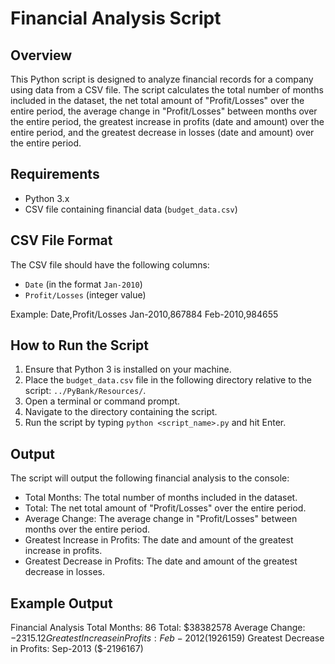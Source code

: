 # Financial Analysis Script

## Overview
This Python script is designed to analyze financial records for a company using data from a CSV file. The script calculates the total number of months included in the dataset, the net total amount of "Profit/Losses" over the entire period, the average change in "Profit/Losses" between months over the entire period, the greatest increase in profits (date and amount) over the entire period, and the greatest decrease in losses (date and amount) over the entire period.

## Requirements
- Python 3.x
- CSV file containing financial data (`budget_data.csv`)

## CSV File Format
The CSV file should have the following columns:
- `Date` (in the format `Jan-2010`)
- `Profit/Losses` (integer value)

Example:
Date,Profit/Losses
Jan-2010,867884
Feb-2010,984655

## How to Run the Script
1. Ensure that Python 3 is installed on your machine.
2. Place the `budget_data.csv` file in the following directory relative to the script: `../PyBank/Resources/`.
3. Open a terminal or command prompt.
4. Navigate to the directory containing the script.
5. Run the script by typing `python <script_name>.py` and hit Enter. 

## Output
The script will output the following financial analysis to the console:
- Total Months: The total number of months included in the dataset.
- Total: The net total amount of "Profit/Losses" over the entire period.
- Average Change: The average change in "Profit/Losses" between months over the entire period.
- Greatest Increase in Profits: The date and amount of the greatest increase in profits.
- Greatest Decrease in Profits: The date and amount of the greatest decrease in losses.

## Example Output
Financial Analysis
Total Months: 86
Total: $38382578
Average Change: $-2315.12
Greatest Increase in Profits: Feb-2012 ($1926159)
Greatest Decrease in Profits: Sep-2013 ($-2196167)